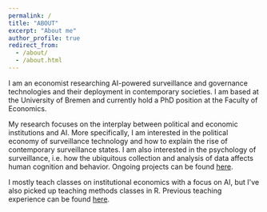 ```yaml
---
permalink: /
title: "ABOUT"
excerpt: "About me"
author_profile: true
redirect_from: 
  - /about/
  - /about.html
---
```

I am an economist researching AI-powered surveillance and governance technologies and their deployment in contemporary societies. I am based at the University of Bremen and currently hold a PhD position at the Faculty of Economics.

My research focuses on the interplay between political and economic institutions and AI. More specifically, I am interested in the political economy of surveillance technology and how to explain the rise of contemporary surveillance states. I am also interested in the psychology of surveillance, i.e. how the ubiquitous collection and analysis of data affects human cognition and behavior. Ongoing projects can be found <a href="https://dkarpa.github.io/projects/">here</a>.

I mostly teach classes on institutional economics with a focus on AI, but I've also picked up teaching methods classes in R. Previous teaching experience can be found <a href="https://dkarpa.github.io/teaching/">here</a>.